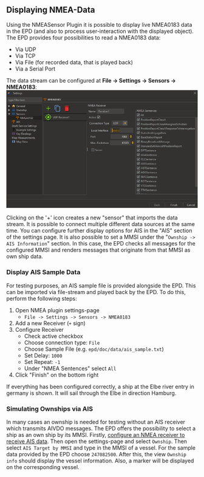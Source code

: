 ## Displaying NMEA-Data
Using the NMEASensor Plugin it is possible to display live NMEA0183 data in the EPD (and also to process 
user-interaction with the displayed object). The EPD provides four possibilities to read a NMEA0183 data:

* Via UDP
* Via TCP
* Via File (for recorded data, that is played back)
* Via a Serial Port

The data stream can be configured at **File -> Settings -> Sensors -> NMEA0183**:
![Configuration of NMEA0183 stream](images/nmeasensor.png)

Clicking on the '+' icon creates a new "sensor" that imports the data stream. It is possible to connect multiple
different data sources at the same time. You can configure further display options for AIS in the "AIS" section of the
settings page. It is also possible to set a MMSI under the "`Ownship -> AIS Information`" section. In this case, the EPD
checks all messages for the configured MMSI and renders messages that originate from that MMSI as own ship data.

### Display AIS Sample Data

For testing purposes, an AIS sample file is provided alongside the EPD. This can be imported via file-stream and played 
back by the EPD. To do this, perform the following steps:

1. Open NMEA plugin settings-page
   - `File -> Settings -> Sensors -> NMEA0183`
2. Add a new Receiver (`+` sign)
3. Configure Receiver
    - Check active checkbox 
    - Choose connection type: `File`
    - Choose Sample File (e.g. `epd/doc/data/ais_sample.txt`)
    - Set Delay: `1000`
    - Set Repeat: `-1`
    - Under "NMEA Sentences" select `All`
4. Click "Finish" on the bottom right

If everything has been configured correctly, a ship at the Elbe river entry in germany is shown. It will sail through 
the Elbe in direction Hamburg. 

### Simulating Ownships via AIS

In many cases an ownship is needed for testing without an AIS receiver which transmits AIVDO messages. The EPD offers 
the possibility to select a ship as an own ship by its MMSI. Firstly, [configure an NMEA receiver to receive 
AIS data](#display-ais-sample-data). Then open the settings-page and select `Ownship`. Then select `AIS Target by MMSI`
and type in the MMSI of a vessel. For the sample data provided by the EPD choose `247082500`. After this, the view
`Ownship info` should display the vessel information. Also, a marker will be displayed on the corresponding vessel.

